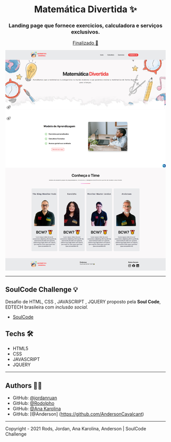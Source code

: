 <h1 align="center">Matemática Divertida ✨</h1>
<h3 align="center">Landing page que fornece exercicios, calculadora e serviços exclusivos.</h3>

<p align="center"><a href="https://jordanruan.github.io/bolhadev/" >Finalizado 🚀</a><p>

![banner](https://github.com/jordanruan/matematicadivertida/blob/main/assets/mockup-desktop.png?raw=true)

---

## SoulCode Challenge 💡

Desafio de HTML, CSS , JAVASCRIPT , JQUERY  proposto pela <strong>Soul Code</strong>, EDTECH brasileira com <i>inclusão social.</i>

- <a href="https://soulcodeacademy.org/">SoulCode</a>

## Techs 🛠

- HTML5
- CSS
- JAVASCRIPT
- JQUERY 

---

## Authors 👨‍💻

- GitHub: [@jordanruan](https://github.com/jordanruan)
- GitHub: [@Rodolpho](https://github.com/RudyAlmeida)
- GitHub: [@Ana Karolina](https://github.com/akarolinada)
- GitHub: [@Anderson] (https://github.com/AndersonCavalcant)
---

Copyright - 2021 Rods, Jordan, Ana Karolina, Anderson | SoulCode Challenge
